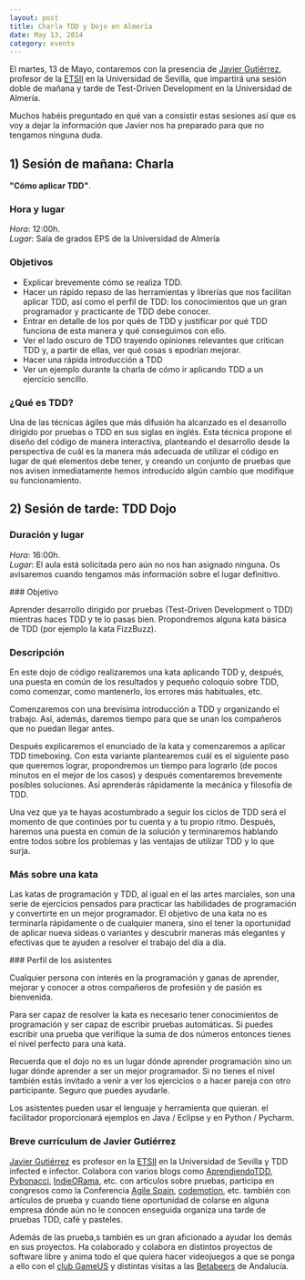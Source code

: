 ```yaml
---
layout: post
title: Charla TDD y Dojo en Almería
date: May 13, 2014
category: events
---
```


El martes, 13 de Mayo, contaremos con la presencia de [Javier Gutiérrez](https://twitter.com/iwt2_javier), profesor de la [ETSII](https://www.informatica.us.es) en la Universidad de Sevilla, que impartirá una sesión doble de mañana y tarde de Test-Driven Development en la Universidad de Almería.

Muchos habéis preguntado en qué van a consistir estas sesiones así que os voy a dejar la información que Javier nos ha preparado para que no tengamos ninguna duda.

## 1) Sesión de mañana: Charla

**"Cómo aplicar TDD"**.

### Hora y lugar

*Hora*: 12:00h.  
*Lugar*: Sala de grados EPS de la Universidad de Almería

### Objetivos

* Explicar brevemente cómo se realiza TDD.
* Hacer un rápido repaso de las herramientas y librerías que nos facilitan aplicar TDD, así como el perfil de TDD: los conocimientos que un gran programador y practicante de TDD debe conocer.
* Entrar en detalle de los por qués de TDD y justificar por qué TDD funciona de esta manera y qué conseguimos con ello.
* Ver el lado oscuro de TDD trayendo opiniones relevantes que critican TDD y, a partir de ellas, ver qué cosas s epodrían mejorar.
* Hacer una rápida introducción a TDD
* Ver un ejemplo durante la charla de cómo ir aplicando TDD a un ejercicio sencillo.

### ¿Qué es TDD?

Una de las técnicas ágiles que más difusión ha alcanzado es el desarrollo dirigido por pruebas o TDD en sus siglas en inglés. Esta técnica propone el diseño del código de manera interactiva, planteando el desarrollo desde la perspectiva de cuál es la manera más adecuada de utilizar el código en lugar de qué elementos debe tener, y creando un conjunto de pruebas que nos avisen inmediatamente hemos introducido algún cambio que modifique su funcionamiento.

## 2) Sesión de tarde: TDD Dojo

### Duración y lugar

*Hora*: 16:00h.  
*Lugar*: El aula está solicitada pero aún no nos han asignado ninguna. Os avisaremos cuando tengamos más información sobre el lugar definitivo.

### Objetivo

Aprender desarrollo dirigido por pruebas (Test-Driven Development o TDD) mientras haces TDD y te lo pasas bien. Propondremos alguna kata básica de TDD (por ejemplo la kata FizzBuzz).

### Descripción

En este dojo de código realizaremos una kata aplicando TDD y, después, una puesta en común de los resultados y pequeño coloquio sobre TDD, como comenzar, como mantenerlo, los errores más habituales, etc.

Comenzaremos con una brevísima introducción a TDD y organizando el trabajo. Así, además, daremos tiempo para que se unan los compañeros que no puedan llegar antes.

Después explicaremos el enunciado de la kata y comenzaremos a aplicar TDD timeboxing. Con esta variante plantearemos cuál es el siguiente paso que queremos lograr, propondremos un tiempo para lograrlo (de pocos minutos en el mejor de los casos) y después comentaremos brevemente posibles soluciones. Así aprenderás rápidamente la mecánica y filosofía de TDD.

Una vez que ya te hayas acostumbrado a seguir los ciclos de TDD será el momento de que continúes por tu cuenta y a tu propio ritmo. Después, haremos una puesta en común de la solución y terminaremos hablando entre todos sobre los problemas y las ventajas de utilizar TDD y lo que surja.

### Más sobre una kata

Las katas de programación y TDD, al igual en el las artes marciales, son una serie de ejercicios pensados para practicar las habilidades de programación y convertirte en un mejor programador.
El objetivo de una kata no es terminarla rápidamente o de cualquier manera, sino el tener la oportunidad de aplicar nueva sideas o variantes y descubrir maneras más elegantes y efectivas que te ayuden a resolver el trabajo del día a día.

### Perfil de los asistentes

Cualquier persona con interés en la programación y ganas de aprender, mejorar y conocer a otros compañeros de profesión y de pasión es bienvenida.

Para ser capaz de resolver la kata es necesario tener conocimientos de programación y ser capaz de escribir pruebas automáticas. Si puedes escribir una prueba que verifique la suma de dos números entonces tienes el nivel perfecto para una kata.

Recuerda que el dojo no es un lugar dónde aprender programación sino un lugar dónde aprender a ser un mejor programador. Si no tienes el nivel también estás invitado a venir a ver los ejercicios o a hacer pareja con otro participante. Seguro que puedes ayudarle.

Los asistentes pueden usar el lenguaje y herramienta que quieran. el facilitador proporcionará ejemplos en Java / Eclipse y en Python / Pycharm.


### Breve currículum de Javier Gutiérrez

[Javier Gutiérrez](https://twitter.com/iwt2_javier﻿) es profesor en la [ETSII](https://www.informatica.us.es) en la Universidad de Sevilla y TDD infected e infector. Colabora con varios blogs como [AprendiendoTDD](http://aprendiendotdd.com), [Pybonacci](http://pybonacci.wordpress.com), [IndieORama](http://www.indieorama.com), etc. con artículos sobre pruebas, participa en congresos como la Conferencia [Agile Spain](http://agile-spain.org), [codemotion](http://codemotion.es), etc. también con artículos de prueba y cuando tiene oportunidad de colarse en alguna empresa dónde aún no le conocen enseguida organiza una tarde de pruebas TDD, café y pasteles.

Además de las prueba,s también es un gran aficionado a ayudar  los demás en sus proyectos. Ha colaborado y colabora en distintos proyectos de software libre y anima todo el que quiera hacer videojuegos a que se ponga a ello con el [club GameUS](http://www.gameus.es) y distintas visitas a las [Betabeers](http://betabeers.com) de Andalucía.
